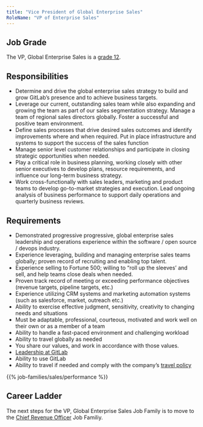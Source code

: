 ```yaml
---
title: "Vice President of Global Enterprise Sales"
RoleName: "VP of Enterprise Sales"
---
```


## Job Grade

The VP, Global Enterprise Sales is a [grade 12](https://about.gitlab.com/handbook/total-rewards/compensation/compensation-calculator/#gitlab-job-grades).

## Responsibilities

- Determine and drive the global enterprise sales strategy to build and grow GitLab’s presence and to achieve business targets.
- Leverage our current, outstanding sales team while also expanding and growing the team as part of our sales segmentation strategy.  Manage a team of regional sales directors globally.  Foster a successful and positive team environment.
- Define sales processes that drive desired sales outcomes and identify improvements where and when required. Put in place infrastructure and systems to support the success of the sales function
- Manage senior level customer relationships and participate in closing strategic opportunities when needed.
- Play a critical role in business planning, working closely with other senior executives to develop plans, resource requirements, and influence our long-term business strategy.
- Work cross-functionally with sales leaders, marketing and product teams to develop go-to-market strategies and execution. Lead ongoing analysis of business performance to support daily operations and quarterly business reviews.

## Requirements

- Demonstrated progressive progressive, global enterprise sales leadership and operations experience within the software / open source / devops industry.
- Experience leveraging, building and managing enterprise sales teams globally; proven record of recruiting and enabling top talent.
- Experience selling to Fortune 500; willing to “roll up the sleeves’ and sell, and help teams close deals when needed.
- Proven track record of meeting or exceeding performance objectives (revenue targets, pipeline targets, etc.)
- Experience utilizing CRM systems and marketing automation systems (such as salesforce, market, outreach etc.)
- Ability to exercise effective judgment, sensitivity, creativity to changing needs and situations
- Must be adaptable, professional, courteous, motivated and work well on their own or as a member of a team
- Ability to handle a fast-paced environment and challenging workload
- Ability to travel globally as needed
- You share our values, and work in accordance with those values.
- [Leadership at GitLab](https://about.gitlab.com/company/team/structure/#s-group)
- Ability to use GitLab
- Ability to travel if needed and comply with the company’s [travel policy](https://about.gitlab.com/handbook/travel/)

{{% job-families/sales/performance %}}

## Career Ladder

The next steps for the VP, Global Enterprise Sales Job Family is to move to the [Chief Revenue Officer](/job-families/sales/chief-revenue-officer/) Job Familiy.

